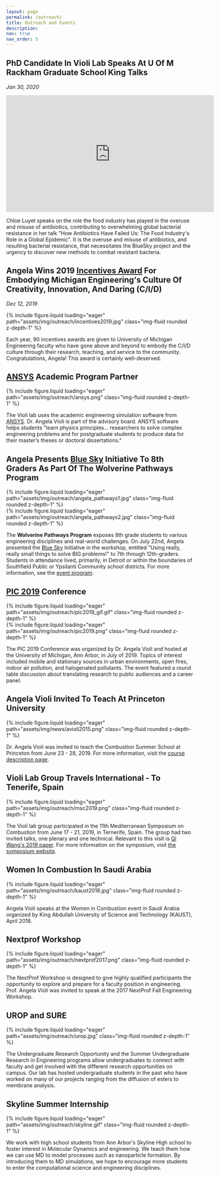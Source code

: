 ```yaml
---
layout: page
permalink: /outreach/
title: Outreach and Events
description:
nav: true
nav_order: 5
---
```


## PhD Candidate In Violi Lab Speaks At U Of M Rackham Graduate School King Talks

*Jan 30, 2020*

<div class="row mt-4 justify-content-center">
    <iframe width="560" height="315" src="https://www.youtube.com/embed/McszftMTFOk?si=qA3TqLzSMofRsiea" title="YouTube video player" frameborder="0" allow="accelerometer; autoplay; clipboard-write; encrypted-media; gyroscope; picture-in-picture; web-share" allowfullscreen></iframe>
</div>

Chloe Luyet speaks on the role the food industry has played in the overuse and misuse of antibiotics, contributing to overwhelming global bacterial resistance in her talk "How Antibiotics Have Failed Us: The Food Industry's Role in a Global Epidemic". It is the overuse and misuse of antibiotics, and resulting bacterial resistance, that necessitates the BlueSky project and the urgency to discover new methods to combat resistant bacteria.

## Angela Wins 2019 [Incentives Award](https://news.engin.umich.edu/2019/12/incentives-award-recipients-embody-michigan-engineerings-creativity-innovation-and-daring/) For Embodying Michigan Engineering's Culture Of Creativity, Innovation, And Daring (C/I/D)

*Dec 12, 2019*

<div class="row mt-4 justify-content-center">
    <div class="col-sm-12 col-md-6">
        {% include figure.liquid loading="eager" path="assets/img/outreach/incentives2019.jpg" class="img-fluid rounded z-depth-1" %}
    </div>
</div>

Each year, 90 incentives awards are given to University of Michigan Engineering faculty who have gone above and beyond to embody the C/I/D culture through their research, teaching, and service to the community. Congratulations, Angela! This award is certainly well-deserved.

## [ANSYS](https://www.ansys.com/academic) Academic Program Partner

<div class="row mt-4 justify-content-center">
    <div class="col-sm-12 col-md-6">
        {% include figure.liquid loading="eager" path="assets/img/outreach/ansys.png" class="img-fluid rounded z-depth-1" %}
    </div>
</div>

The Violi lab uses the academic engineering simulation software from [ANSYS](https://www.ansys.com/academic). Dr. Angela Violi is part of the advisory board. ANSYS software helps students "learn physics principles... researchers to solve complex engineering problems and for postgraduate students to produce data for their master’s theses or doctoral dissertations."

## Angela Presents [Blue Sky](https://www.google.com/url?q=https%3A%2F%2Fsites.google.com%2Fumich.edu%2Fbluesky-angelavioli%2F&sa=D&sntz=1&usg=AOvVaw0lbuEr8ST6zqDAl1fp8X9l) Initiative To 8th Graders As Part Of The Wolverine Pathways Program

<div class="row mt-4 justify-content-center">
    <div class="col-sm-12 col-md-6">
        {% include figure.liquid loading="eager" path="assets/img/outreach/angela_pathways1.jpg" class="img-fluid rounded z-depth-1" %}
    </div>
    <div class="col-sm-12 col-md-6">
        {% include figure.liquid loading="eager" path="assets/img/outreach/angela_pathways2.jpg" class="img-fluid rounded z-depth-1" %}
    </div>
</div>

The **Wolverine Pathways Program** exposes 8th grade students to various engineering disciplines and real-world challenges. On July 22nd, Angela presented the [Blue Sky](https://www.google.com/url?q=https%3A%2F%2Fsites.google.com%2Fumich.edu%2Fbluesky-angelavioli%2F&sa=D&sntz=1&usg=AOvVaw0lbuEr8ST6zqDAl1fp8X9l) Initiative in the workshop, entitled "Using really, really small things to solve BIG problems!" to 7th through 12th-graders. Students in attendance lived, primarily, in Detroit or within the boundaries of Southfield Public or Ypsilanti Community school districts. For more information, see the [event program](https://drive.google.com/file/d/1XzcQIb2Ih_xjVR_FfjBX_0k4tNo29ug_/view?usp=sharing).

## [PIC 2019](https://www.google.com/url?q=https%3A%2F%2Fpic2019.engin.umich.edu%2F&sa=D&sntz=1&usg=AOvVaw3aLJM8khSfp3cywdCoQCgb) Conference 

<div class="row mt-4 justify-content-center">
    <div class="col-sm-12 col-md-6">
        {% include figure.liquid loading="eager" path="assets/img/outreach/pic2019_gif.gif" class="img-fluid rounded z-depth-1" %}
    </div>
    <div class="col-sm-12 col-md-6">
        {% include figure.liquid loading="eager" path="assets/img/outreach/pic2019.png" class="img-fluid rounded z-depth-1" %}
    </div>
</div>

The PIC 2019 Conference was organized by Dr. Angela Violi and hosted at the University of Michigan, Ann Arbor, in July of 2019. Topics of interest included mobile and stationary sources in urban environments, open fires, indoor air pollution, and halogenated pollutants. The event featured a round table discussion about translating research to public audiences and a career panel.

## Angela Violi Invited To Teach At Princeton University

<div class="row mt-4 justify-content-center">
    <div class="col-sm-12 col-md-6">
        {% include figure.liquid loading="eager" path="assets/img/news/avioli2015.png" class="img-fluid rounded z-depth-1" %}
    </div>
</div>

Dr. Angela Violi was invited to teach the Combustion Summer School at Princeton from June 23 - 28, 2019. For more information, visit the [course description page](https://www.google.com/url?q=https%3A%2F%2Fcefrc.princeton.edu%2Fcombustion-summer-school&sa=D&sntz=1&usg=AOvVaw3RCaswmsYvjJnjgewbeZDj).

## Violi Lab Group Travels International - To Tenerife, Spain

<div class="row mt-4 justify-content-center">
    <div class="col-sm-12 col-md-6">
        {% include figure.liquid loading="eager" path="assets/img/outreach/msc2019.png" class="img-fluid rounded z-depth-1" %}
    </div>
</div>

The Violi lab group participated in the 11th Mediterranean Symposium on Combustion from June 17 - 21, 2019, in Ternerife, Spain. The group had two invited talks, one plenary and one technical. Relevant to this visit is [Qi Wang's 2019 paper](https://sites.google.com/umich.edu/violilab/research/publications/2019-publications?authuser=0). For more information on the symposium, visit [the symposium website](https://www.google.com/url?q=https%3A%2F%2Fmcs11.unizar.es%2F&sa=D&sntz=1&usg=AOvVaw0fHZruyJ_FprvVt2XC9574).

## Women In Combustion In Saudi Arabia

<div class="row mt-4 justify-content-center">
    <div class="col-sm-12 col-md-6">
        {% include figure.liquid loading="eager" path="assets/img/outreach/kaust2018.jpg" class="img-fluid rounded z-depth-1" %}
    </div>
</div>

Angela Violi speaks at the Women in Combustion event in Saudi Arabia organized by King Abdullah University of Science and Technology (KAUST), April 2018.

## Nextprof Workshop

<div class="row mt-4 justify-content-center">
    <div class="col-sm-12 col-md-6">
        {% include figure.liquid loading="eager" path="assets/img/outreach/nextprof2017.png" class="img-fluid rounded z-depth-1" %}
    </div>
</div>

The NextProf Workshop is designed to give highly qualified participants the opportunity to explore and prepare for a faculty position in engineering. Prof. Angela Violi was invited to speak at the 2017 NextProf Fall Engineering Workshop.

## UROP and SURE

<div class="row mt-4 justify-content-center">
    <div class="col-sm-12 col-md-6">
        {% include figure.liquid loading="eager" path="assets/img/outreach/urop.jpg" class="img-fluid rounded z-depth-1" %}
    </div>
</div>

The Undergraduate Research Opportunity and the Summer Undergraduate Research in Engineering programs allow undergraduates to connect with faculty and get involved with the different research opportunities on campus. Our lab has hosted undergraduate students in the past who have worked on many of our projects ranging from the diffusion of esters to membrane analysis.

## Skyline Summer Internship

<div class="row mt-4 justify-content-center">
    <div class="col-sm-12 col-md-6">
        {% include figure.liquid loading="eager" path="assets/img/outreach/skyline.gif" class="img-fluid rounded z-depth-1" %}
    </div>
</div>

We work with high school students from Ann Arbor's Skyline High school to foster interest in Molecular Dynamics and engineering. We teach them how we can use MD to model processes such as nanoparticle formation. By introducing them to MD simulations, we hope to encourage more students to enter the computational science and engineering disciplines.